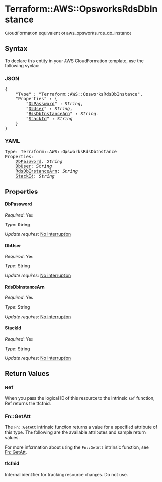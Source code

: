 # Terraform::AWS::OpsworksRdsDbInstance

CloudFormation equivalent of aws_opsworks_rds_db_instance

## Syntax

To declare this entity in your AWS CloudFormation template, use the following syntax:

### JSON

<pre>
{
    "Type" : "Terraform::AWS::OpsworksRdsDbInstance",
    "Properties" : {
        "<a href="#dbpassword" title="DbPassword">DbPassword</a>" : <i>String</i>,
        "<a href="#dbuser" title="DbUser">DbUser</a>" : <i>String</i>,
        "<a href="#rdsdbinstancearn" title="RdsDbInstanceArn">RdsDbInstanceArn</a>" : <i>String</i>,
        "<a href="#stackid" title="StackId">StackId</a>" : <i>String</i>
    }
}
</pre>

### YAML

<pre>
Type: Terraform::AWS::OpsworksRdsDbInstance
Properties:
    <a href="#dbpassword" title="DbPassword">DbPassword</a>: <i>String</i>
    <a href="#dbuser" title="DbUser">DbUser</a>: <i>String</i>
    <a href="#rdsdbinstancearn" title="RdsDbInstanceArn">RdsDbInstanceArn</a>: <i>String</i>
    <a href="#stackid" title="StackId">StackId</a>: <i>String</i>
</pre>

## Properties

#### DbPassword

_Required_: Yes

_Type_: String

_Update requires_: [No interruption](https://docs.aws.amazon.com/AWSCloudFormation/latest/UserGuide/using-cfn-updating-stacks-update-behaviors.html#update-no-interrupt)

#### DbUser

_Required_: Yes

_Type_: String

_Update requires_: [No interruption](https://docs.aws.amazon.com/AWSCloudFormation/latest/UserGuide/using-cfn-updating-stacks-update-behaviors.html#update-no-interrupt)

#### RdsDbInstanceArn

_Required_: Yes

_Type_: String

_Update requires_: [No interruption](https://docs.aws.amazon.com/AWSCloudFormation/latest/UserGuide/using-cfn-updating-stacks-update-behaviors.html#update-no-interrupt)

#### StackId

_Required_: Yes

_Type_: String

_Update requires_: [No interruption](https://docs.aws.amazon.com/AWSCloudFormation/latest/UserGuide/using-cfn-updating-stacks-update-behaviors.html#update-no-interrupt)

## Return Values

### Ref

When you pass the logical ID of this resource to the intrinsic `Ref` function, Ref returns the tfcfnid.

### Fn::GetAtt

The `Fn::GetAtt` intrinsic function returns a value for a specified attribute of this type. The following are the available attributes and sample return values.

For more information about using the `Fn::GetAtt` intrinsic function, see [Fn::GetAtt](https://docs.aws.amazon.com/AWSCloudFormation/latest/UserGuide/intrinsic-function-reference-getatt.html).

#### tfcfnid

Internal identifier for tracking resource changes. Do not use.

